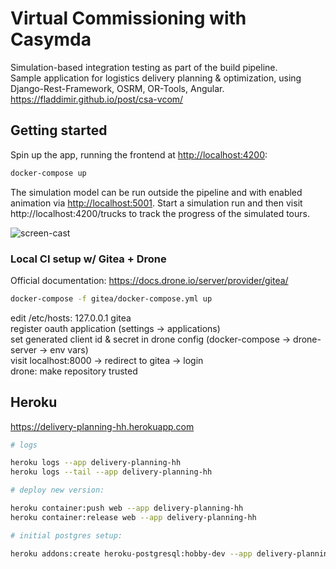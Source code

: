 # Virtual Commissioning with Casymda

Simulation-based integration testing as part of the build pipeline.  
Sample application for logistics delivery planning & optimization, using Django-Rest-Framework, OSRM, OR-Tools, Angular.  
<https://fladdimir.github.io/post/csa-vcom/>

## Getting started

Spin up the app, running the frontend at <http://localhost:4200>:

```sh
docker-compose up
```

The simulation model can be run outside the pipeline and with enabled animation via <http://localhost:5001>. Start a simulation run and then visit http://localhost:4200/trucks to track the progress of the simulated tours.

![screen-cast](doc/split_x60.gif)

### Local CI setup w/ Gitea + Drone

Official documentation: <https://docs.drone.io/server/provider/gitea/>

```sh
docker-compose -f gitea/docker-compose.yml up
```

edit /etc/hosts: 127.0.0.1 gitea  
register oauth application (settings -> applications)  
set generated client id & secret in drone config (docker-compose -> drone-server -> env vars)  
visit localhost:8000 -> redirect to gitea -> login  
drone: make repository trusted

## Heroku

<https://delivery-planning-hh.herokuapp.com>

```sh
# logs

heroku logs --app delivery-planning-hh
heroku logs --tail --app delivery-planning-hh

# deploy new version:

heroku container:push web --app delivery-planning-hh
heroku container:release web --app delivery-planning-hh

# initial postgres setup:

heroku addons:create heroku-postgresql:hobby-dev --app delivery-planning-hh
```
